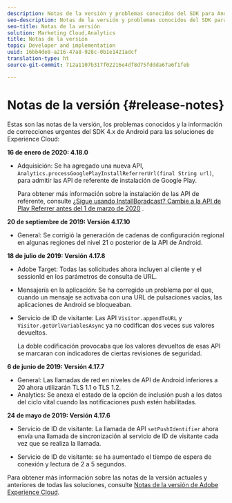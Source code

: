 ```yaml
---
description: Notas de la versión y problemas conocidos del SDK para Android 4.x para soluciones de Experience Cloud.
seo-description: Notas de la versión y problemas conocidos del SDK para Android 4.x para soluciones de Experience Cloud.
seo-title: Notas de la versión
solution: Marketing Cloud,Analytics
title: Notas de la versión
topic: Developer and implementation
uuid: 16bb4de8-a216-47a8-928c-0b1e1421adcf
translation-type: ht
source-git-commit: 712a1107b317f02216e4df8d75fddda67a6f1feb

---
```



# Notas de la versión {#release-notes}

Estas son las notas de la versión, los problemas conocidos y la información de correcciones urgentes del SDK 4.x de Android para las soluciones de Experience Cloud:

**16 de enero de 2020: 4.18.0**

* Adquisición: Se ha agregado una nueva API, `Analytics.processGooglePlayInstallReferrerUrl(final String url)`, para admitir las API de referente de instalación de Google Play.

   Para obtener más información sobre la instalación de las API de referente, consulte [¿Sigue usando InstallBoradcast? Cambie a la API de Play Referrer antes del 1 de marzo de 2020](https://android-developers.googleblog.com/2019/11/still-using-installbroadcast-switch-to.html) .

**20 de septiembre de 2019: Versión 4.17.10**

* General: Se corrigió la generación de cadenas de configuración regional en algunas regiones del nivel 21 o posterior de la API de Android.

**18 de julio de 2019: Versión 4.17.8**

* Adobe Target: Todas las solicitudes ahora incluyen al cliente y el sessionId en los parámetros de consulta de URL.
* Mensajería en la aplicación: Se ha corregido un problema por el que, cuando un mensaje se activaba con una URL de pulsaciones vacías, las aplicaciones de Android se bloqueaban.
* Servicio de ID de visitante: Las API `Visitor.appendToURL` y `Visitor.getUrlVariablesAsync` ya no codifican dos veces sus valores devueltos.

   La doble codificación provocaba que los valores devueltos de esas API se marcaran con indicadores de ciertas revisiones de seguridad.

**6 de junio de 2019: Versión 4.17.7**

* General: Las llamadas de red en niveles de API de Android inferiores a 20 ahora utilizarán TLS 1.1 o TLS 1.2.
* Analytics: Se anexa el estado de la opción de inclusión push a los datos del ciclo vital cuando las notificaciones push estén habilitadas.

**24 de mayo de 2019: Versión 4.17.6**

* Servicio de ID de visitante:
   La llamada de API `setPushIdentifier` ahora envía una llamada de sincronización al servicio de ID de visitante cada vez que se realiza la llamada.

* Servicio de ID de visitante: se ha aumentado el tiempo de espera de conexión y lectura de 2 a 5 segundos.


Para obtener más información sobre las notas de la versión actuales y anteriores de todas las soluciones, consulte [Notas de la versión de Adobe Experience Cloud](https://marketing.adobe.com/resources/help/es_ES/whatsnew/).
